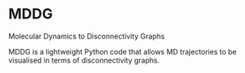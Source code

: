 # MDDG
Molecular Dynamics to Disconnectivity Graphs

MDDG is a lightweight Python code that allows MD trajectories to be visualised in terms of disconnectivity graphs.
